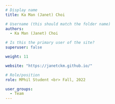 ```yaml
---
# Display name
title: Ka Man (Janet) Choi

# Username (this should match the folder name)
authors:
  - Ka Man (Janet) Choi

# Is this the primary user of the site?
superuser: false

weight: 11

website: "https://janetckm.github.io/"

# Role/position
role: MPhil Student <br> Fall, 2022

user_groups:
  - Team
---
```

